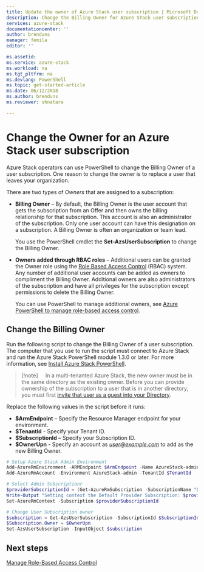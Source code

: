```yaml
---
title: Update the owner of Azure Stack user subscription | Microsoft Docs
description: Change the Billing Owner for Azure STack user subscriptions.
services: azure-stack
documentationcenter: ''
author: brenduns
manager: femila
editor: ''

ms.assetid:  
ms.service: azure-stack
ms.workload: na
ms.tgt_pltfrm: na
ms.devlang: PowerShell
ms.topic: get-started-article
ms.date: 06/12/2018
ms.author: brenduns
ms.reviewer: shnatara

---
```



# Change the Owner for an Azure Stack user subscription

Azure Stack operators can use PowerShell to change the Billing Owner of a user subscription. One reason to change the owner is to replace a user that leaves your organization.   

There are two types of *Owners* that are assigned to a subscription:

- **Billing Owner** – By default, the Billing Owner is the user account that gets the subscription from an Offer and then owns the billing relationship for that subscription. This account is also an administrator of the subscription.  Only one user account can have this designation on a subscription. A Billing Owner is often an organization or team lead. 

  You use the PowerShell cmdlet the **Set-AzsUserSubscription** to change the Billing Owner.  

- **Owners added through RBAC roles** – Additional users can be granted the Owner role using the [Role Based Access Control](azure-stack-manage-permissions.md) (RBAC) system.  Any number of additional user accounts can be added as owners to compliment the Billing Owner. Additional owners are also administrators of the subscription and have all privileges for the subscription except permissions to delete the Billing  Owner. 

  You can use PowerShell to manage additional owners, see [Azure PowerShell to manage role-based access control]( https://docs.microsoft.com/azure/role-based-access-control/role-assignments-powershell).


## Change the Billing Owner
Run the following script to change the Billing Owner of a user subscription.  The computer that you use to run the script must connect to Azure Stack and run the Azure Stack PowerShell module 1.3.0 or later. For more information, see [Install Azure Stack PowerShell](azure-stack-powershell-install.md). 

> [!note]  
>  In a multi-tenanted Azure Stack, the new owner must be in the same directory as the existing owner. Before you can provide ownership of the subscription to a user that is in another directory, you must first [invite that user as a guest into your Directory](https://docs.microsoft.com/azure/active-directory/b2b/add-users-administrator). 


Replace the following values in the script before it runs: 
 
- **$ArmEndpoint** –  Specify the Resource Manager endpoint for your environment.  
- **$TenantId**   - Specify your Tenant ID. 
- **$SubscriptionId** – Specify your Subscription ID.
- **$OwnerUpn** - Specify an account as *user@example.com* to  add as the new Billing Owner.  


```PowerSHell   
# Setup Azure Stack Admin Environment
Add-AzureRmEnvironment -ARMEndpoint $ArmEndpoint -Name AzureStack-admin
Add-AzureRmAccount -Environment AzureStack-admin -TenantId $TenantId

# Select Admin Subscriptionr
$providerSubscriptionId = (Get-AzureRmSubscription -SubscriptionName "Default Provider Subscription").Id
Write-Output "Setting context the Default Provider Subscription: $providerSubscriptionId" 
Set-AzureRmContext -Subscription $providerSubscriptionId

# Change User Subscription owner
$subscription = Get-AzsUserSubscription -SubscriptionId $SubscriptionId
$Subscription.Owner = $OwnerUpn
Set-AzsUserSubscription -InputObject $subscription
```


## Next steps
[Manage Role-Based Access Control](azure-stack-manage-permissions.md)
